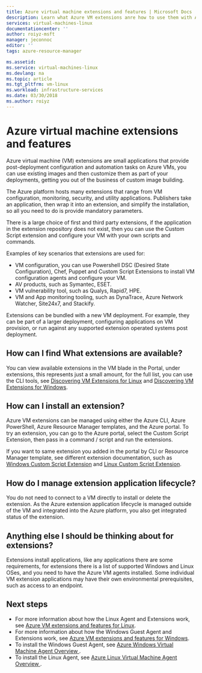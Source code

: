 ```yaml
---
title: Azure virtual machine extensions and features | Microsoft Docs
description: Learn what Azure VM extensions anre how to use them with Azure virtual machines
services: virtual-machines-linux
documentationcenter: ''
author: roiyz-msft
manager: jeconnoc
editor: ''
tags: azure-resource-manager

ms.assetid:
ms.service: virtual-machines-linux
ms.devlang: na
ms.topic: article
ms.tgt_pltfrm: vm-linux
ms.workload: infrastructure-services
ms.date: 03/30/2018
ms.author: roiyz
---
```


# Azure virtual machine extensions and features
Azure virtual machine (VM) extensions are small applications that provide post-deployment configuration and automation tasks on Azure VMs, you can use existing images and then customize them as part of your deployments, getting you out of the business of custom image building.

The Azure platform hosts many extensions that range from VM configuration, monitoring, security, and utility applications. Publishers take an application, then wrap it into an extension, and simplify the installation, so all you need to do is provide mandatory parameters. 

 There is a large choice of first and third party extensions, if the application in the extension repository does not exist, then you can use the Custom Script extension and configure your VM with your own scripts and commands.

Examples of key scenarios that extensions are used for:
* VM configuration, you can use Powershell DSC (Desired State Configuration), Chef, Puppet and Custom Script Extensions to install VM configuration agents and configure your VM. 
* AV products, such as Symantec, ESET.
* VM vulnerability tool, such as Qualys, Rapid7, HPE.
* VM and App monitoring tooling, such as DynaTrace, Azure Network Watcher, Site24x7, and Stackify.

Extensions can be bundled with a new VM deployment. For example, they can be part of a larger deployment, configuring applications on VM provision, or run against any supported extension operated systems post deployment.

## How can I find What extensions are available?
You can view available extensions in the VM blade in the Portal, under extensions, this represents just a small amount, for the full list, you can use the CLI tools, see [Discovering VM Extensions for Linux](features-linux.md) and [Discovering VM Extensions for Windows](features-windows.md).

## How can I install an extension?
Azure VM extensions can be managed using either the Azure CLI, Azure PowerShell, Azure Resource Manager templates, and the Azure portal. To try an extension, you can go to the Azure portal, select the Custom Script Extension, then pass in a command / script and run the extensions.

If you want to same extension you added in the portal by CLI or Resource Manager template, see different extension documentation, such as [Windows Custom Script Extension](custom-script-windows.md) and [Linux Custom Script Extension](custom-script-linux.md).

## How do I manage extension application lifecycle?
You do not need to connect to a VM directly to install or delete the extension. As the Azure extension application lifecycle is managed outside of the VM and integrated into the Azure platform, you also get integrated status of the extension.

## Anything else I should be thinking about for extensions?
Extensions install applications, like any applications there are some requirements, for extensions there is a list of supported Windows and Linux OSes, and you need to have the Azure VM agents installed. Some individual VM extension applications may have their own environmental prerequisites, such as access to an endpoint.

## Next steps
* For more information about how the Linux Agent and Extensions work, see [Azure VM extensions and features for Linux](features-linux.md).
* For more information about how the Windows Guest Agent and Extensions work, see [Azure VM extensions and features for Windows](features-windows.md).  
* To install the Windows Guest Agent, see [Azure Windows Virtual Machine Agent Overview ](agent-windows.md).  
* To install the Linux Agent, see [Azure Linux Virtual Machine Agent Overview ](agent-linux.md).  

